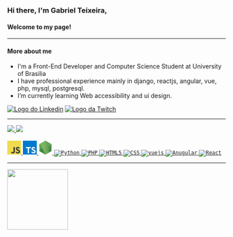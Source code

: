 ### Hi there, I'm Gabriel Teixeira,


#### Welcome to my page!

---

#### More about me
- I'm a Front-End Developer and Computer Science Student at University of Brasilia
- I have professional experience mainly in django, reactjs, angular, vue, php, mysql, postgresql.
- I’m currently learning Web accessibility and ui design.

<div>
<a href="https://www.linkedin.com/in/gabriel-teixeira-74497114a/" target="_blank"><img src="https://img.shields.io/badge/-LinkedIn-%230077B5?style=for-the-badge&logo=linkedin&logoColor=white" alt="Logo do Linkedin" target="_blank"></a>
 <a href="https://www.twitch.tv/gabrielteixeira44" target="_blank"><img src="https://img.shields.io/badge/Twitch-9146FF?style=for-the-badge&logo=twitch&logoColor=white" alt="Logo da Twitch" target="_blank"></a>
</div>

---
<div>
  <a href="https://github.com/Gabrielbsb21">
  <img height="180em" src="https://github-readme-stats.vercel.app/api?username=Gabrielbsb21&show_icons=true&theme=dark&include_all_commits=true&count_private=true"/>
  <img height="180em" src="https://github-readme-stats.vercel.app/api/top-langs/?username=Gabrielbsb21&layout=compact&langs_count=7&theme=dark"/>
</div>
 
<div style="display: inline_block"><br>
  <code><img height="32" src="https://raw.githubusercontent.com/github/explore/80688e429a7d4ef2fca1e82350fe8e3517d3494d/topics/javascript/javascript.png" alt="Javascript"/></code>
<code><img height="32" src="https://raw.githubusercontent.com/github/explore/80688e429a7d4ef2fca1e82350fe8e3517d3494d/topics/typescript/typescript.png" alt="Typescript"/></code>
<code><img height="32" src="https://raw.githubusercontent.com/github/explore/80688e429a7d4ef2fca1e82350fe8e3517d3494d/topics/nodejs/nodejs.png" alt="Nodejs"/></code>
<code><img height="36" src="https://img.icons8.com/color/344/python.png" alt="Python"/></code>
<code><img height="30" width="45" src="https://www.php.net//images/logos/new-php-logo.svg" alt="PHP"/></code>
<code><img height="32" src="https://img.icons8.com/color/344/html-5--v1.png" alt="HTML5"/></code>
<code><img height="32" src="https://img.icons8.com/color/344/css3.png" alt="CSS"/></code>
<code><img height="32" src="https://img.icons8.com/external-tal-revivo-shadow-tal-revivo/344/external-vuejs-an-open-source-javascript-framework-for-building-user-interfaces-and-single-page-applications-logo-shadow-tal-revivo.png" alt="vuejs"/></code>
<code><img height="34" src="https://cdn.worldvectorlogo.com/logos/angular-icon.svg" alt="Anugular"/></code>
<code><img height="34" src="https://img.icons8.com/office/344/react.png" alt="React"/></code>
</div>
  
---
  
  <div>
    <img src="https://media4.giphy.com/media/07joSe4LIlLsomAZhC/giphy.gif?cid=ecf05e47fccg9ilmby0xltux4khj38dmc5ushc6hh3ffez97&rid=giphy.gif" width="140" height="140" />
  </div>

